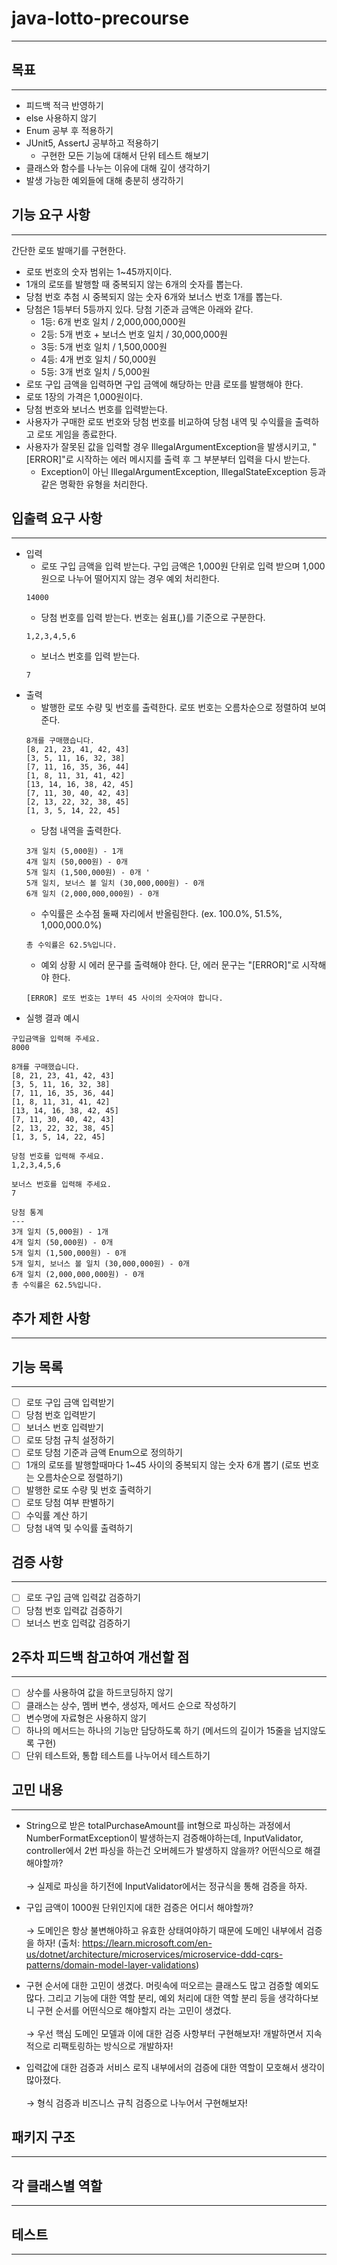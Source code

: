 # java-lotto-precourse

---

## 목표

---

- 피드백 적극 반영하기
- else 사용하지 않기
- Enum 공부 후 적용하기
- JUnit5, AssertJ 공부하고 적용하기
  - 구현한 모든 기능에 대해서 단위 테스트 해보기
- 클래스와 함수를 나누는 이유에 대해 깊이 생각하기
- 발생 가능한 예외들에 대해 충분히 생각하기

## 기능 요구 사항

---

간단한 로또 발매기를 구현한다.

- 로또 번호의 숫자 범위는 1~45까지이다.
- 1개의 로또를 발행할 때 중복되지 않는 6개의 숫자를 뽑는다.
- 당첨 번호 추첨 시 중복되지 않는 숫자 6개와 보너스 번호 1개를 뽑는다.
- 당첨은 1등부터 5등까지 있다. 당첨 기준과 금액은 아래와 같다.
  - 1등: 6개 번호 일치 / 2,000,000,000원
  - 2등: 5개 번호 + 보너스 번호 일치 / 30,000,000원
  - 3등: 5개 번호 일치 / 1,500,000원
  - 4등: 4개 번호 일치 / 50,000원
  - 5등: 3개 번호 일치 / 5,000원
- 로또 구입 금액을 입력하면 구입 금액에 해당하는 만큼 로또를 발행해야 한다.
- 로또 1장의 가격은 1,000원이다.
- 당첨 번호와 보너스 번호를 입력받는다.
- 사용자가 구매한 로또 번호와 당첨 번호를 비교하여 당첨 내역 및 수익률을 출력하고 로또 게임을 종료한다.
- 사용자가 잘못된 값을 입력할 경우 IllegalArgumentException을 발생시키고, "[ERROR]"로 시작하는 에러 메시지를 출력 후 그 부분부터 입력을 다시 받는다.
  - Exception이 아닌 IllegalArgumentException, IllegalStateException 등과 같은 명확한 유형을 처리한다.

## 입출력 요구 사항

---

- 입력
  - 로또 구입 금액을 입력 받는다. 구입 금액은 1,000원 단위로 입력 받으며 1,000원으로 나누어 떨어지지 않는 경우 예외 처리한다.
  ```
  14000
  ```
  - 당첨 번호를 입력 받는다. 번호는 쉼표(,)를 기준으로 구분한다.
  ```
  1,2,3,4,5,6
  ```
  - 보너스 번호를 입력 받는다.
  ```
  7
  ```
- 출력
  - 발행한 로또 수량 및 번호를 출력한다. 로또 번호는 오름차순으로 정렬하여 보여준다.
  ```
  8개를 구매했습니다.
  [8, 21, 23, 41, 42, 43]
  [3, 5, 11, 16, 32, 38]
  [7, 11, 16, 35, 36, 44]
  [1, 8, 11, 31, 41, 42]
  [13, 14, 16, 38, 42, 45]
  [7, 11, 30, 40, 42, 43]
  [2, 13, 22, 32, 38, 45]
  [1, 3, 5, 14, 22, 45]
  ```
  - 당첨 내역을 출력한다.
  ```
  3개 일치 (5,000원) - 1개
  4개 일치 (50,000원) - 0개
  5개 일치 (1,500,000원) - 0개 '
  5개 일치, 보너스 볼 일치 (30,000,000원) - 0개
  6개 일치 (2,000,000,000원) - 0개
  ```
  - 수익률은 소수점 둘째 자리에서 반올림한다. (ex. 100.0%, 51.5%, 1,000,000.0%)
  ```
  총 수익률은 62.5%입니다.
  ```
  - 예외 상황 시 에러 문구를 출력해야 한다. 단, 에러 문구는 "[ERROR]"로 시작해야 한다.
  ```
  [ERROR] 로또 번호는 1부터 45 사이의 숫자여야 합니다.
  ```
- 실행 결과 예시
```
구입금액을 입력해 주세요.
8000

8개를 구매했습니다.
[8, 21, 23, 41, 42, 43] 
[3, 5, 11, 16, 32, 38] 
[7, 11, 16, 35, 36, 44] 
[1, 8, 11, 31, 41, 42] 
[13, 14, 16, 38, 42, 45] 
[7, 11, 30, 40, 42, 43] 
[2, 13, 22, 32, 38, 45] 
[1, 3, 5, 14, 22, 45]

당첨 번호를 입력해 주세요.
1,2,3,4,5,6

보너스 번호를 입력해 주세요.
7

당첨 통계
---
3개 일치 (5,000원) - 1개
4개 일치 (50,000원) - 0개
5개 일치 (1,500,000원) - 0개
5개 일치, 보너스 볼 일치 (30,000,000원) - 0개
6개 일치 (2,000,000,000원) - 0개
총 수익률은 62.5%입니다.
```

## 추가 제한 사항

---

## 기능 목록

---

- [ ] 로또 구입 금액 입력받기
- [ ] 당첨 번호 입력받기
- [ ] 보너스 번호 입력받기
- [ ] 로또 당첨 규칙 설정하기
- [ ] 로또 당첨 기준과 금액 Enum으로 정의하기
- [ ] 1개의 로또를 발행할때마다 1~45 사이의 중복되지 않는 숫자 6개 뽑기 (로또 번호는 오름차순으로 정렬하기)
- [ ] 발행한 로또 수량 및 번호 출력하기
- [ ] 로또 당첨 여부 판별하기
- [ ] 수익률 계산 하기
- [ ] 당첨 내역 및 수익률 출력하기

## 검증 사항

---

- [ ] 로또 구입 금액 입력값 검증하기
- [ ] 당첨 번호 입력값 검증하기
- [ ] 보너스 번호 입력값 검증하기

## 2주차 피드백 참고하여 개선할 점

---

- [ ] 상수를 사용하여 값을 하드코딩하지 않기
- [ ] 클래스는 상수, 멤버 변수, 생성자, 메서드 순으로 작성하기
- [ ] 변수명에 자료형은 사용하지 않기
- [ ] 하나의 메서드는 하나의 기능만 담당하도록 하기 (메서드의 길이가 15줄을 넘지않도록 구현)
- [ ] 단위 테스트와, 통합 테스트를 나누어서 테스트하기

## 고민 내용

---

- String으로 받은 totalPurchaseAmount를 int형으로 파싱하는 과정에서 NumberFormatException이 발생하는지 검증해야하는데, InputValidator, controller에서 2번 파싱을 하는건 오버헤드가 발생하지 않을까? 어떤식으로 해결해야할까? <br> <br>
  &rarr; 실제로 파싱을 하기전에 InputValidator에서는 정규식을 통해 검증을 하자.

- 구입 금액이 1000원 단위인지에 대한 검증은 어디서 해야할까? <br> <br>
  &rarr; 도메인은 항상 불변해야하고 유효한 상태여야하기 때문에 도메인 내부에서 검증을 하자!
  (출처: https://learn.microsoft.com/en-us/dotnet/architecture/microservices/microservice-ddd-cqrs-patterns/domain-model-layer-validations)

- 구현 순서에 대한 고민이 생겼다. 머릿속에 떠오르는 클래스도 많고 검증할 예외도 많다. 그리고 기능에 대한 역할 분리, 예외 처리에 대한 역할 분리 등을 생각하다보니 구현 순서를 어떤식으로 해야할지 라는 고민이 생겼다. <br> <br>
  &rarr; 우선 핵심 도메인 모델과 이에 대한 검증 사항부터 구현해보자! 개발하면서 지속적으로 리팩토링하는 방식으로 개발하자!

- 입력값에 대한 검증과 서비스 로직 내부에서의 검증에 대한 역할이 모호해서 생각이 많아졌다. <br> <br>
  &rarr; 형식 검증과 비즈니스 규칙 검증으로 나누어서 구현해보자!
  

## 패키지 구조

---

## 각 클래스별 역할

---

## 테스트

---